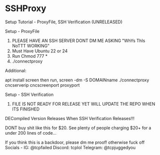 # SSHProxy
Setup Tutorial - ProxyFile, SSH Verification (UNRELEASED)

Setup - ProxyFile

1. PLEASE HAVE AN SSH SERVER DONT DM ME ASKING "WhYs ThIs NoTTT WORKING" 
2. Must Have Ubuntu 22 or 24
3. Run Chmod 777 *
4. ./connectproxy

Additional: 

apt install screen
then run, screen -dm -S DOMAINname ./connectproxy cncserverip cncscreenport proxyport

Setup - SSH Verification

1. FILE IS NOT READY FOR RELEASE YET WILL UPDATE THE REPO WHEN ITS FINISHED



DECompiled Version Releases When SSH Verification Releases!!!



DONT  buy shit like this for $20. See plenty of people charging $20+ for a under 200 lines of code...





If you think this is a backdoor, please dm me proof! otherwise fuck off
Socials - IG: @tcpfailed Discord: tcplol Telegram: @tcpjuggedyou
